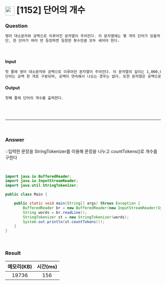 <h1><img src="https://d2gd6pc034wcta.cloudfront.net/tier/4.svg" width="30" height="30" style="vertical-align: middle;"/> [1152] 단어의 개수</h1>

<h3>Question</h3>

```bash
영어 대소문자와 공백으로 이루어진 문자열이 주어진다. 이 문자열에는 몇 개의 단어가 있을까? 이를 구하는 프로그램을 작성하시오.
단, 한 단어가 여러 번 등장하면 등장한 횟수만큼 모두 세어야 한다.
```
<br>

<h4>Input</h4>

```bash
첫 줄에 영어 대소문자와 공백으로 이루어진 문자열이 주어진다. 이 문자열의 길이는 1,000,000을 넘지 않는다.
단어는 공백 한 개로 구분되며, 공백이 연속해서 나오는 경우는 없다. 또한 문자열은 공백으로 시작하거나 끝날 수 있다.
```

<h4>Output</h4>

```bash
첫째 줄에 단어의 개수를 출력한다.
```

<br><br>

<hr>

<br>

<h3>Answer</h3>


💡입력한 문장을 StringTokenizer를 이용해 문장을 나누고 countTokens()로 개수를 구한다

<br>

```java
import java.io.BufferedReader;
import java.io.InputStreamReader;
import java.util.StringTokenizer;

public class Main {

	public static void main(String[] args) throws Exception {
		BufferedReader br = new BufferedReader(new InputStreamReader(System.in));
		String words = br.readLine();
		StringTokenizer st = new StringTokenizer(words);
		System.out.println(st.countTokens());
	}
}
```

<br>

<h3>Result</h3>

|메모리(KB)| 시간(ms)|
|:---:|:---:|
|19736|156|
